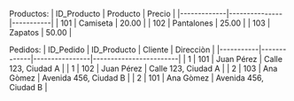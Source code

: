 Productos:
| ID_Producto | Producto      | Precio    |
|-------------|---------------|-----------|
| 101         | Camiseta      | 20.00     |
| 102         | Pantalones    | 25.00     |
| 103         | Zapatos       | 50.00     |

Pedidos:
| ID_Pedido | ID_Producto | Cliente        | Direcciòn              |
|-----------|-------------|----------------|------------------------|
| 1         | 101         | Juan Pérez     | Calle 123, Ciudad A    |
| 1         | 102         | Juan Pérez     | Calle 123, Ciudad A    |
| 2         | 103         | Ana Gòmez      | Avenida 456, Ciudad B  |
| 2         | 101         | Ana Gòmez      | Avenida 456, Ciudad B  |
